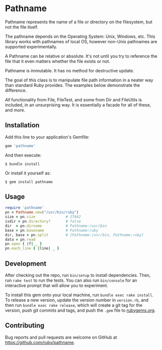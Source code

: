 # Pathname

Pathname represents the name of a file or directory on the filesystem,
but not the file itself.

The pathname depends on the Operating System: Unix, Windows, etc.
This library works with pathnames of local OS, however non-Unix pathnames
are supported experimentally.

A Pathname can be relative or absolute.  It's not until you try to
reference the file that it even matters whether the file exists or not.

Pathname is immutable.  It has no method for destructive update.

The goal of this class is to manipulate file path information in a neater
way than standard Ruby provides.  The examples below demonstrate the
difference.

*All* functionality from File, FileTest, and some from Dir and FileUtils is
included, in an unsurprising way.  It is essentially a facade for all of
these, and more.

## Installation

Add this line to your application's Gemfile:

```ruby
gem 'pathname'
```

And then execute:

    $ bundle install

Or install it yourself as:

    $ gem install pathname

## Usage

```ruby
require 'pathname'
pn = Pathname.new("/usr/bin/ruby")
size = pn.size              # 27662
isdir = pn.directory?       # false
dir  = pn.dirname           # Pathname:/usr/bin
base = pn.basename          # Pathname:ruby
dir, base = pn.split        # [Pathname:/usr/bin, Pathname:ruby]
data = pn.read
pn.open { |f| _ }
pn.each_line { |line| _ }
```

## Development

After checking out the repo, run `bin/setup` to install dependencies. Then, run `rake test` to run the tests. You can also run `bin/console` for an interactive prompt that will allow you to experiment.

To install this gem onto your local machine, run `bundle exec rake install`. To release a new version, update the version number in `version.rb`, and then run `bundle exec rake release`, which will create a git tag for the version, push git commits and tags, and push the `.gem` file to [rubygems.org](https://rubygems.org).

## Contributing

Bug reports and pull requests are welcome on GitHub at https://github.com/ruby/pathname.
